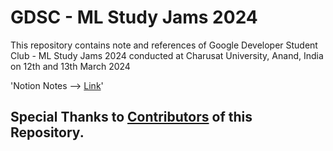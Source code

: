 # GDSC - ML Study Jams 2024
This repository contains note and references of Google Developer Student Club - ML Study Jams 2024 conducted at Charusat University, Anand, India on 12th and 13th March 2024

'Notion Notes --> [Link](https://standing-aftershave-2a9.notion.site/GDSC-ML-Study-Jams-36010f5aa94342f5a37d6aa1b26d6f44?pvs=4)'

## 

## Special Thanks to [Contributors](./Contributors.md) of this Repository.

